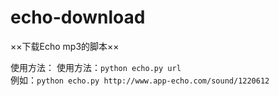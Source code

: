 # echo-download

××下载Echo mp3的脚本××

使用方法：
使用方法：`python echo.py url`  
例如：`python echo.py http://www.app-echo.com/sound/1220612`
